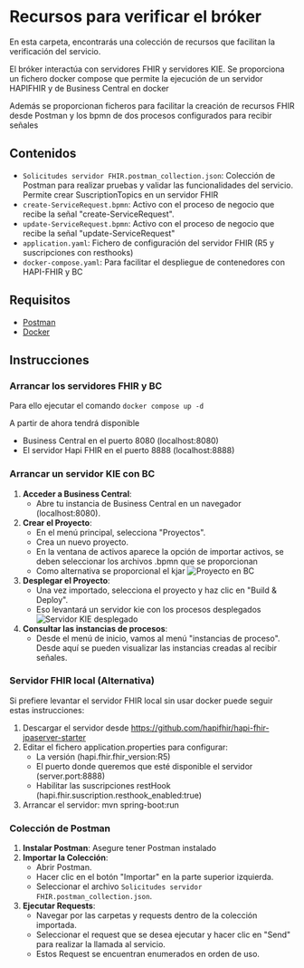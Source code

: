 # Recursos para verificar el bróker

En esta carpeta, encontrarás una colección de recursos que facilitan la verificación del servicio.

El bróker interactúa con servidores FHIR y servidores KIE. Se proporciona un fichero docker compose que permite la ejecución de un servidor HAPIFHIR y de Business Central en docker

Además se proporcionan ficheros para facilitar la creación de recursos FHIR desde Postman y los bpmn de dos procesos configurados para recibir señales

## Contenidos

- `Solicitudes servidor FHIR.postman_collection.json`: Colección de Postman para realizar pruebas y validar las funcionalidades del servicio. Permite crear SuscriptionTopics en un servidor FHIR
- `create-ServiceRequest.bpmn`: Activo con el proceso de negocio que recibe la señal "create-ServiceRequest".
- `update-ServiceRequest.bpmn`: Activo con el proceso de negocio que recibe la señal "update-ServiceRequest"
- `application.yaml`: Fichero de configuración del servidor FHIR (R5 y suscripciones con resthooks)
- `docker-compose.yaml`: Para facilitar el despliegue de contenedores con HAPI-FHIR y BC

## Requisitos

- [Postman](https://www.postman.com/downloads/)
- [Docker](https://www.docker.com/)


## Instrucciones

### Arrancar los servidores FHIR y BC

Para ello ejecutar el comando ```docker compose up -d```

A partir de ahora tendrá disponible
   - Business Central en el puerto 8080 (localhost:8080)
   - El servidor Hapi FHIR en el puerto 8888 (localhost:8888)  


### Arrancar un servidor KIE con BC

1. **Acceder a Business Central**:
   - Abre tu instancia de Business Central en un navegador (localhost:8080).
2. **Crear el Proyecto**:
   - En el menú principal, selecciona "Proyectos".
   - Crea un nuevo proyecto.
   - En la ventana de activos aparece la opción de importar activos, se deben seleccionar los archivos .bpmn que se proporcionan
   - Como alternativa se proporcional el kjar
![Proyecto en BC](https://github.com/tfg-projects-dit-us/FKBroker/blob/master/Resources/img/proyectoEnBC.jpg)
4. **Desplegar el Proyecto**:
   - Una vez importado, selecciona el proyecto y haz clic en "Build & Deploy".
   - Eso levantará un servidor kie con los procesos desplegados
![Servidor KIE desplegado](https://github.com/tfg-projects-dit-us/FKBroker/blob/master/Resources/img/servidorKIEEnEjecucion.jpg)
5. **Consultar las instancias de procesos**:
   - Desde el menú de inicio, vamos al menú "instancias de proceso". Desde aquí se pueden visualizar las instancias creadas al recibir señales.
     
### Servidor FHIR local (Alternativa)

Si prefiere levantar el servidor FHIR local sin usar docker puede seguir estas instrucciones:

1. Descargar el servidor desde  https://github.com/hapifhir/hapi-fhir-jpaserver-starter
2. Editar el fichero application.properties para configurar:
   - La versión (hapi.fhir.fhir_version:R5)
   - El puerto donde queremos que esté disponible el servidor (server.port:8888)
   - Habilitar las suscripciones restHook (hapi.fhir.suscription.resthook_enabled:true)
3. Arrancar el servidor:  mvn spring-boot:run   

### Colección de Postman

1. **Instalar Postman**: Asegure tener Postman instalado
2. **Importar la Colección**:
   - Abrir Postman.
   - Hacer clic en el botón "Importar" en la parte superior izquierda.
   - Seleccionar el archivo `Solicitudes servidor FHIR.postman_collection.json`.
3. **Ejecutar Requests**:
   - Navegar por las carpetas y requests dentro de la colección importada.
   - Seleccionar el request que se desea ejecutar y hacer clic en "Send" para realizar la llamada al servicio.
   - Estos Request se encuentran enumerados en orden de uso.

